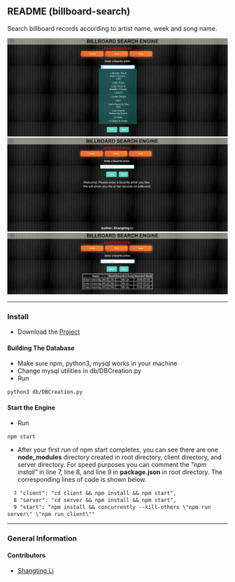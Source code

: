 ## README (billboard-search)

Search billboard records according to artist name, week and song name.

![readme image](./images/ScreenShot1.png "Readme Image")
![readme image](./images/ScreenShot2.png "Readme Image")
![readme image](./images/ScreenShot3.png "Readme Image")

---
### Install
* Download the [Project](https://github.com/Shangtingli/billboard-engine/archive/master.zip)
#### Building The Database
* Make sure npm, python3, mysql works in your machine
* Change mysql utilities in db/DBCreation.py
* Run
```python3
python3 db/DBCreation.py
```

#### Start the Engine
* Run
```
npm start
```

* After your first run of npm start completes, you can see there are one **node_modules** directory created in root directory,
  client directory, and server directory. For speed purposes you can comment the *"npm install"* in line 7, line 8, and line 9 in  **package.json** in root directory. The corresponding lines of code is shown below.
  
```
  7 "client": "cd client && npm install && npm start",
  8 "server": "cd server && npm install && npm start",
  9 "start": "npm install && concurrently --kill-others \"npm run server\" \"npm run client\""
```
---
### General Information

#### Contributors
* [Shangting Li](https://github.com/shangtingli)
